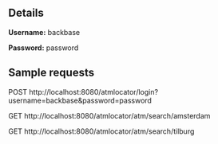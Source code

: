 ## Details
**Username:** backbase

**Password:** password


## Sample requests
POST http://localhost:8080/atmlocator/login?username=backbase&password=password

GET http://localhost:8080/atmlocator/atm/search/amsterdam

GET http://localhost:8080/atmlocator/atm/search/tilburg